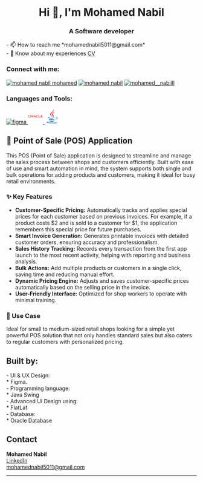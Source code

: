 <h1 align="center">Hi 👋, I'm Mohamed Nabil</h1>
<h3 align="center">A Software developer</h3>
- 📫 How to reach me *mohamednabil5011@gmail.com*<br>
- 📄 Know about my experiences <a href="https://mega.nz/file/mcomkYAY#4X2uqMFRWiUW_H5xsz_6w-MCOWXw90mcTfT1FtE-ueA" target="Mohamed Nabil CV"/>CV</a>
<h3 align="left">Connect with me:</h3>
<p align="left">
<a href="https://www.linkedin.com/in/mohamed-nabil-mohamed-9286272b6" target="blank"><img align="center" src="https://raw.githubusercontent.com/rahuldkjain/github-profile-readme-generator/master/src/images/icons/Social/linked-in-alt.svg" alt="mohamed nabil mohamed" height="30" width="40" /></a>
<a href="https://www.facebook.com/profile.php?id=100090915283871&mibextid=ZbWKwL" target="blank"><img align="center" src="https://raw.githubusercontent.com/rahuldkjain/github-profile-readme-generator/master/src/images/icons/Social/facebook.svg" alt="mohamed nabil" height="30" width="40" /></a>
<a href="https://www.instagram.com/mohamed__nabiill/" target="blank"><img align="center" src="https://raw.githubusercontent.com/rahuldkjain/github-profile-readme-generator/master/src/images/icons/Social/instagram.svg" alt="mohamed__nabiill" height="30" width="40" /></a>
</p>

<h3 align="left">Languages and Tools:</h3>
<p align="left">  
  <a href="https://www.figma.com/" 
  target="_blank" rel="noreferrer"> <img src="https://www.vectorlogo.zone/logos/figma/figma-icon.svg" alt="figma" width="40" height="40"/> </a>
  <a href="https://www.oracle.com/" target="_blank" rel="noreferrer"> <img src="https://raw.githubusercontent.com/devicons/devicon/master/icons/oracle/oracle-original.svg" alt="oracle" width="40"
                                                                        height="40"/> </a>
  <a href="https://www.java.com" target="_blank" rel="noreferrer"> <img src="https://raw.githubusercontent.com/devicons/devicon/master/icons/java/java-original.svg" alt="java" width="40" height="40"/> </a>
</p>
<h2>💼 Point of Sale (POS) Application</h2>

<p>
  This POS (Point of Sale) application is designed to streamline and manage the sales process between shops and customers efficiently.
  Built with ease of use and smart automation in mind, the system supports both single and bulk operations for adding products and customers,
  making it ideal for busy retail environments.
</p>

<h3>✨ Key Features</h3>
<ul>
  <li><strong>Customer-Specific Pricing:</strong> Automatically tracks and applies special prices for each customer based on previous invoices.
    For example, if a product costs $2 and is sold to a customer for $1, the application remembers this special price for future purchases.</li>
  <li><strong>Smart Invoice Generation:</strong> Generates printable invoices with detailed customer orders, ensuring accuracy and professionalism.</li>
  <li><strong>Sales History Tracking:</strong> Records every transaction from the first app launch to the most recent activity, helping with reporting and business analysis.</li>
  <li><strong>Bulk Actions:</strong> Add multiple products or customers in a single click, saving time and reducing manual effort.</li>
  <li><strong>Dynamic Pricing Engine:</strong> Adjusts and saves customer-specific prices automatically based on the selling price in the invoice.</li>
  <li><strong>User-Friendly Interface:</strong> Optimized for shop workers to operate with minimal training.</li>
</ul>

<h3>🔧 Use Case</h3>
<p>
  Ideal for small to medium-sized retail shops looking for a simple yet powerful POS solution that not only handles standard sales but also caters
  to regular customers with personalized pricing.
</p>

<h2>
Built by:
</h2>
- UI & UX Design:<br>
* Figma.<br>
- Programming language:<br>
* Java Swing<br>
- Advanced UI Design using:<br>
* FlatLaf<br>
- Database:<br>
* Oracle Database<br>

<h2>Contact</h2>
<B>Mohamed Nabil</B> <br> <a href = "https://www.linkedin.com/in/mohamed-nabil-mohamed-9286272b6">LinkedIn</a> <br> <a href = "mohamednabil5011@gmail.com">mohamednabil5011@gmail.com</a>

------------------------------------------------------------------------------------------------
